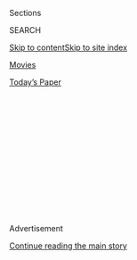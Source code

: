 <div id="app">

<div>

<div>

<div>

<div class="NYTAppHideMasthead css-1q2w90k e1suatyy0">

<div class="section css-ui9rw0 e1suatyy2">

<div class="css-eph4ug er09x8g0">

<div class="css-6n7j50">

</div>

<span class="css-1dv1kvn">Sections</span>

<div class="css-10488qs">

<span class="css-1dv1kvn">SEARCH</span>

</div>

[Skip to content](#site-content)[Skip to site
index](#site-index)

</div>

<div id="masthead-section-label" class="css-1wr3we4 eaxe0e00">

[Movies](https://www.nytimes3xbfgragh.onion/section/movies)

</div>

<div class="css-10698na e1huz5gh0">

</div>

</div>

<div id="masthead-bar-one" class="section hasLinks css-15hmgas e1csuq9d3">

<div class="css-uqyvli e1csuq9d0">

</div>

<div class="css-1uqjmks e1csuq9d1">

</div>

<div class="css-9e9ivx">

[](https://myaccount.nytimes3xbfgragh.onion/auth/login?response_type=cookie&client_id=vi)

</div>

<div class="css-1bvtpon e1csuq9d2">

[Today’s
Paper](https://www.nytimes3xbfgragh.onion/section/todayspaper)

</div>

</div>

</div>

</div>

<div data-aria-hidden="false">

<div id="site-content" data-role="main">

<div>

<div class="css-1aor85t" style="opacity:0.000000001;z-index:-1;visibility:hidden">

<div class="css-1hqnpie">

<div class="css-epjblv">

<span class="css-17xtcya">[Movies](/section/movies)</span><span class="css-x15j1o">|</span><span class="css-fwqvlz">Who
Gets to Play the Transgender
Part?</span>

</div>

<div class="css-k008qs">

<div class="css-1iwv8en">

<span class="css-18z7m18"></span>

<div>

</div>

</div>

<span class="css-1n6z4y">https://nyti.ms/1Qb9yRA</span>

<div class="css-1705lsu">

<div class="css-4xjgmj">

<div class="css-4skfbu" data-role="toolbar" data-aria-label="Social Media Share buttons, Save button, and Comments Panel with current comment count" data-testid="share-tools">

  - 
  - 
  - 
  - 
    
    <div class="css-6n7j50">
    
    </div>

  - 

</div>

</div>

</div>

</div>

</div>

</div>

<div class="css-13pd83m">

</div>

<div id="top-wrapper" class="css-1sy8kpn">

<div id="top-slug" class="css-l9onyx">

Advertisement

</div>

[Continue reading the main
story](#after-top)

<div class="ad top-wrapper" style="text-align:center;height:100%;display:block;min-height:250px">

<div id="top" class="place-ad" data-position="top" data-size-key="top">

</div>

</div>

<div id="after-top">

</div>

</div>

<div id="sponsor-wrapper" class="css-1hyfx7x">

<div id="sponsor-slug" class="css-19vbshk">

Supported by

</div>

[Continue reading the main
story](#after-sponsor)

<div id="sponsor" class="ad sponsor-wrapper" style="text-align:center;height:100%;display:block">

</div>

<div id="after-sponsor">

</div>

</div>

<div class="css-1vkm6nb ehdk2mb0">

# Who Gets to Play the Transgender Part?

</div>

<div class="css-79elbk" data-testid="photoviewer-wrapper">

<div class="css-z3e15g" data-testid="photoviewer-wrapper-hidden">

</div>

<div class="css-1a48zt4 ehw59r15" data-testid="photoviewer-children">

![<span class="css-16f3y1r e13ogyst0" data-aria-hidden="true">“About
Ray,” starring Elle Fanning as a teenager in early gender transition,
arrives next Saturday at the Toronto International Film
Festival.</span><span class="css-cnj6d5 e1z0qqy90" itemprop="copyrightHolder"><span class="css-1ly73wi e1tej78p0">Credit...</span><span><span>Courtesy
of The Weinstein
Company</span></span></span>](https://static01.graylady3jvrrxbe.onion/images/2015/09/04/arts/04TRANSGENDER/04TRANSGENDER-articleLarge.jpg?quality=75&auto=webp&disable=upscale)

</div>

</div>

<div class="css-xt80pu e12qa4dv0">

<div class="css-18e8msd">

<div class="css-vp77d3 epjyd6m0">

<div class="css-1baulvz">

By [<span class="css-1baulvz last-byline" itemprop="name">Brooks
Barnes</span>](http://www.nytimes3xbfgragh.onion/by/brooks-barnes)

</div>

</div>

  - Sept. 3,
    2015

  - 
    
    <div class="css-4xjgmj">
    
    <div class="css-d8bdto" data-role="toolbar" data-aria-label="Social Media Share buttons, Save button, and Comments Panel with current comment count" data-testid="share-tools">
    
      - 
      - 
      - 
      - 
        
        <div class="css-6n7j50">
        
        </div>
    
      - 
    
    </div>
    
    </div>

</div>

</div>

<div class="section meteredContent css-1r7ky0e" name="articleBody" itemprop="articleBody">

<div class="css-1fanzo5 StoryBodyCompanionColumn">

<div class="css-53u6y8">

LOS ANGELES — More than at any time in its history, Hollywood is under
enormous pressure to find performers who match the racial and ethnic
traits of characters.

Ridley Scott was [harshly
criticized](http://mashable.com/2014/12/11/exodus-movie-racist/) for
using non-Egyptian actors to play Egyptians in “Exodus.” The director
Cameron Crowe faced an online mob for casting Emma Stone as an
Asian-American woman in “Aloha.” (He ultimately
[apologized](http://artsbeat.blogs.nytimes3xbfgragh.onion/2015/06/03/emma-stone-as-asian-american-cameron-crowe-apologizes/?_r=0).)
When Warner Bros. announced that Rooney Mara would play Tiger Lily in
its forthcoming “Pan,” the studio was served with [a
petition](http://www.cinemablend.com/new/Online-Petition-Launched-Protest-Rooney-Mara-Casting-Pan-42175.html)
headlined “Stop Casting White Actors to Play People of Color\!”

But does it remain acceptable — at this Caitlyn Jenner and Laverne Cox
moment — for non-transgender actors and actresses to play transgender
characters?

Hollywood is about to find out. Two high-profile new films, each with
Oscar aspirations, star performers who are not transgender in major
transgender roles. On Saturday, “The Danish Girl,” with [Eddie
Redmayne](http://www.nytimes3xbfgragh.onion/2012/12/16/fashion/eddie-redmayne-of-les-miserables-the-talk-of-the-town.html)
in the title role, will have its world premiere at the Venice Film
Festival. “About Ray,” starring Elle Fanning as a teenager in early
gender transition, arrives next Saturday at the Toronto International
Film Festival.

</div>

</div>

<div class="css-1fanzo5 StoryBodyCompanionColumn">

<div class="css-53u6y8">

Both casting decisions reflect what remains the dominant view in movies
and television. A dozen casting directors, producers, network
programmers and studio executives said in interviews that transgender
roles were best filled by finding the best actor or actress, regardless
of gender identity. In other words, acting is acting. Besides, they
asked, don’t transgender performers want to be considered for
non-transgender roles?

Peter Saraf, a producer of “About Ray,” which is to be released in
theaters on Sept. 18, said emphatically at the start of an interview
that Hollywood needed to work “a lot harder to create opportunities for
trans actors to play any kind of role.” That said, he defended the
casting of Ms. Fanning.

“We try to make the strongest creative choices we can,” he said. “Elle,
who is one of the most exciting and extraordinary actresses working
today, was passionate about the role, and we had the confidence that she
could carry a movie.”

But some advocates believe that it is flatly offensive for a
non-transgender performer to play a transgender part. Jos Truitt,
executive director of development at
[Feministing](http://feministing.com/2014/01/13/the-golden-globes-give-jared-leto-an-award-for-playing-a-trans-woman-because-hollywood-is-terrible/),
an online network, put it this way: When actors like Mr. Redmayne and
Jared Leto (who won an Oscar for his portrayal of Rayon in “Dallas
Buyers Club”) play these roles, it perpetuates “the stereotype that
trans women are just men in
drag.”

</div>

</div>

<div class="css-1sngw6j">

[](https://www.nytimes3xbfgragh.onion/interactive/2015/opinion/transgender-today-your-stories.html)

<div class="css-1eoytci">

![](https://static01.graylady3jvrrxbe.onion/images/2015/06/03/opinion/transgendertoday/transgendertoday-videoLarge.jpg)

</div>

<div class="css-1rha1bf">

## Transgender Lives: Your Stories

As part of a series of editorials about transgender experiences, we are
featuring personal stories that reflect the strength, diversity and
challenges of the community.

</div>

</div>

<div class="css-1fanzo5 StoryBodyCompanionColumn">

<div class="css-53u6y8">

At least in some corners of Hollywood, a similar position is gaining
steam.

“At this moment in time, especially, I think this industry has a
responsibility to put trans actors in trans roles,” said Sean Baker, who
directed
“[Tangerine](http://www.nytimes3xbfgragh.onion/2015/07/10/movies/review-tangerine-a-madcap-buddy-picture-about-transgender-prostitutes.html),”
an independent film that was released in July and starred two
transgender actresses. “To not do it seems very wrong in my eyes. There
is plenty of trans talent out there.”

</div>

</div>

<div class="css-1fanzo5 StoryBodyCompanionColumn">

<div class="css-53u6y8">

Adding complexity to the matter, Glaad, which aggressively monitors
Hollywood’s depictions of gay, lesbian, bisexual and transgender
characters, has taken a more nuanced stance. [Jeffrey
Tambor](http://www.nytimes3xbfgragh.onion/2014/09/27/arts/television/transparent-with-jeffrey-tambor-begins-on-amazon.html)
plays a retired professor beginning a transition on Amazon’s
“Transparent,” and in March that series won a Glaad Media Award, a
prize that lists “fair, accurate and inclusive representations” among
its criteria.

“There is a consensus that trans actors bring a certain authenticity to
a trans role and that trans actors should also have the opportunity to
play non-trans characters,” said [Nick
Adams](http://www.glaad.org/about/staff/nickadams), who leads Glaad’s
transgender efforts. Beyond that, Mr. Adams said, there is little
agreement among advocates, with some supporting Ms. Truitt’s hard-line
position and others allowing that “in certain circumstances, a non-trans
person can play a trans character if they do their homework and learn
from trans people, as Jeffrey Tambor did.”

For the most part, the transgender stories that Hollywood is telling
focus on early transition, perhaps because that process can be mined
easily for drama, Mr. Adams noted. That focus also gives studios cover
to cast non-transgender performers; Mr. Redmayne must appear as a man at
the beginning of “The Danish Girl,” for instance. (Glaad is pushing
Hollywood to focus less on transition stories.)

Movies like “About Ray” and “The Danish Girl” also face business
realities.

“I’m embarrassed to say this, because I do strongly believe that we
should be casting transgender performers in these parts — it matters —
but often you don’t even seriously consider them, because the studio
needs a name for financing or marketing reasons,” said one leading
casting director, speaking on the condition of anonymity because, she
said, she considered the topic “radioactive.”

Ms. Fanning and Mr. Redmayne were not available for interviews,
according to their representatives. None of the filmmakers or studio
executives behind “The Danish Girl” would discuss Mr. Redmayne’s
casting.

</div>

</div>

<div class="css-1fanzo5 StoryBodyCompanionColumn">

<div class="css-53u6y8">

“The Danish Girl” is the more high-profile film, in part because it
comes from an Academy Award-winning director, Tom Hooper (“The King’s
Speech”), and stars the reigning best actor; Mr. Redmayne won an Oscar
in February for his portrayal of Stephen Hawking in “The Theory of
Everything.” Mr. Hooper approached Mr. Redmayne for “The Danish Girl” in
2011, when they were working on “[Les
Misérables](http://www.nytimes3xbfgragh.onion/2012/12/25/movies/les-miserables-stars-anne-hathaway-and-hugh-jackman.html).”

Mr. Hooper recently told Screen Daily that he sensed “a certain gender
fluidity” in Mr. Redmayne. “The Danish Girl,” set for release in
theaters on Nov. 27 by the Universal-owned Focus Features, tells the
true story of a Copenhagen artist who underwent sex reassignment surgery
in 1930. It was one of the first such efforts.

In the time it took for “The Danish Girl” to be made, however,
transgender issues have leaped to the cultural forefront.

</div>

</div>

<div class="css-79elbk" data-testid="photoviewer-wrapper">

<div class="css-z3e15g" data-testid="photoviewer-wrapper-hidden">

</div>

<div class="css-1a48zt4 ehw59r15" data-testid="photoviewer-children">

![<span class="css-16f3y1r e13ogyst0" data-aria-hidden="true">The
director Cameron Crowe faced an online mob for casting Emma Stone as an
Asian-American woman in
“Aloha.”</span><span class="css-cnj6d5 e1z0qqy90" itemprop="copyrightHolder"><span class="css-1ly73wi e1tej78p0">Credit...</span><span>Neal
Preston/Columbia Pictures/Sony Pictures
Releasing</span></span>](https://static01.graylady3jvrrxbe.onion/images/2015/09/04/arts/04TRANSGENDER4/04TRANSGENDERjp4-articleLarge.jpg?quality=75&auto=webp&disable=upscale)

</div>

</div>

<div class="css-1fanzo5 StoryBodyCompanionColumn">

<div class="css-53u6y8">

Ms. Cox, the transgender actress who plays Sophia Burset on “Orange Is
the New Black,” appeared on the cover of Time last year. President Obama
in January [turned
heads](http://www.cnn.com/2015/01/20/politics/obama-transgender-sotu/)
by using the word “transgender” in his State of the Union address.
“Transparent” won best comedy series in front of 19 million viewers at
the last Golden Globe Awards.

And then came Ms. Jenner, who spoke about her transition in a prime-time
ABC News special, subsequently [posing for the
cover](http://www.nytimes3xbfgragh.onion/2015/06/02/business/media/jenner-reveals-new-name-in-vanity-fair-article.html)
of Vanity Fair.

</div>

</div>

<div class="css-1fanzo5 StoryBodyCompanionColumn">

<div class="css-53u6y8">

At the same time, pushback on casting decisions large and small has
become harder for Hollywood to ignore. Just a few years ago, protests of
insensitivity — over the hiring of Johnny Depp to play Tonto in “The
Lone Ranger,” for instance, or giving Jake Gyllenhaal the lead in
“Prince of Persia: The Sands of Time” — were barely blips on the movie
industry’s radar. But fans, advocacy groups and rank-and-file critics
have grown more sophisticated in their use of social media to organize
and voice disappointment.

In today’s Internet culture, the tendency is to shoot first and ask
questions later. Nuance doesn’t always matter. Tiger Lily, who exists in
the public imagination (and not in a particularly sensitive way) as a
Native American woman, was rewritten to be of a nonspecific race, Ms.
Mara [ultimately
explained](http://www.cinemablend.com/new/Why-White-Tiger-Lily-Works-According-Rooney-Mara-70870.html).
“Pan” is scheduled for release on Oct. 9.

Perhaps to get ahead of any blowback, Focus recently had Mr. Redmayne
explain to Out magazine how he met with many transgender women to
educate himself. “Gosh, it’s delicate,” he said in [that
interview](http://www.out.com/movies/2015/8/11/eddie-redmayne-education).
“And complicated.”

Part of the frustration with Hollywood among transgender people involves
the lack of transgender characters, even with heightened cultural
attention. Of the 161 mainstream and art house films that Glaad tracked
in its last Studio Responsibility Index, released in April, none had a
transgender character. “The list of mainstream films that have depicted
transgender people as multifaceted or even recognizable human beings
remains tragically short,” Glaad wrote in the report.

Television, which moves faster as a business and does not face the same
pressure to cast stars, is [doing a better
job](http://www.nytimes3xbfgragh.onion/2015/06/21/movies/broadening-a-transgender-tale-that-has-only-just-begun.html?_r=0).
“Transparent,” “Orange Is the New Black” and “Sense8” — notably all from
streaming services — prominently feature transgender characters and
transgender actors and actresses. Glaad gives particular credit to “The
Fosters,” an ABC Family series that features the transgender actor [Tom
Phelan](http://www.glaad.org/blog/fosters-actor-tom-phelan-talks-glaad-about-playing-one-tvs-new-trans-characters)
as a transgender teenager.

Glaad is to release a report in November that assesses the television
landscape from a transgender perspective. On Thursday, it released its
annual Network Responsibility Index, which focuses on “the quantity and
quality” of images of gay, lesbian, bisexual and transgender people on
television, and used the platform to push for more transgender
representation. It told CW, for instance, that it hopes to “see a
transgender character make an appearance very soon.”

</div>

</div>

<div class="css-1fanzo5 StoryBodyCompanionColumn">

<div class="css-53u6y8">

For transgender actors and actresses, that is encouraging — if networks
seek them out for any resulting roles.

“Because I am a trans woman in 2015, there are opportunities that
wouldn’t have existed for me three years ago,” said Hari Nef, who will
join the cast of “Transparent” when it returns in December. “But
Hollywood still seems very wary. There is not a rush of casting agents
headed our way. Let’s hope that changes. I’m right here\!”

</div>

</div>

</div>

<div>

</div>

<div>

</div>

<div>

</div>

<div>

<div id="bottom-wrapper" class="css-1ede5it">

<div id="bottom-slug" class="css-l9onyx">

Advertisement

</div>

[Continue reading the main
story](#after-bottom)

<div id="bottom" class="ad bottom-wrapper" style="text-align:center;height:100%;display:block;min-height:90px">

</div>

<div id="after-bottom">

</div>

</div>

</div>

</div>

</div>

## Site Index

<div>

</div>

## Site Information Navigation

  - [© <span>2020</span> <span>The New York Times
    Company</span>](https://help.nytimes3xbfgragh.onion/hc/en-us/articles/115014792127-Copyright-notice)

<!-- end list -->

  - [NYTCo](https://www.nytco.com/)
  - [Contact
    Us](https://help.nytimes3xbfgragh.onion/hc/en-us/articles/115015385887-Contact-Us)
  - [Work with us](https://www.nytco.com/careers/)
  - [Advertise](https://nytmediakit.com/)
  - [T Brand Studio](http://www.tbrandstudio.com/)
  - [Your Ad
    Choices](https://www.nytimes3xbfgragh.onion/privacy/cookie-policy#how-do-i-manage-trackers)
  - [Privacy](https://www.nytimes3xbfgragh.onion/privacy)
  - [Terms of
    Service](https://help.nytimes3xbfgragh.onion/hc/en-us/articles/115014893428-Terms-of-service)
  - [Terms of
    Sale](https://help.nytimes3xbfgragh.onion/hc/en-us/articles/115014893968-Terms-of-sale)
  - [Site
    Map](https://spiderbites.nytimes3xbfgragh.onion)
  - [Help](https://help.nytimes3xbfgragh.onion/hc/en-us)
  - [Subscriptions](https://www.nytimes3xbfgragh.onion/subscription?campaignId=37WXW)

</div>

</div>

</div>

</div>
